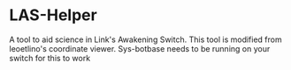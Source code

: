# LAS-Helper
A tool to aid science in Link's Awakening Switch. This tool is modified from leoetlino's coordinate viewer. Sys-botbase needs to be running on your switch for this to work

